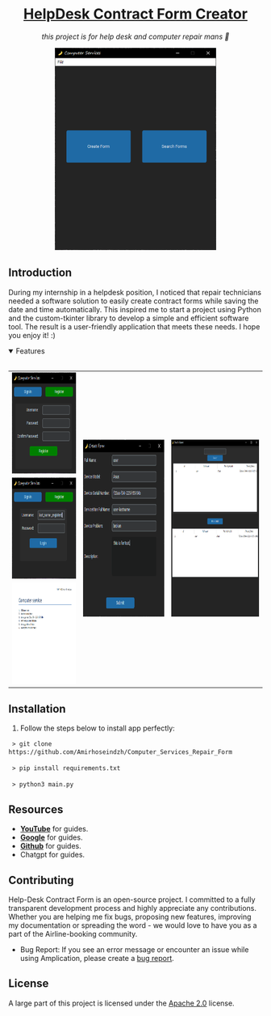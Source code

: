 <h1 align="center">
    <a href=""> HelpDesk Contract Form Creator</a>
</h1>

<p align="center">
  <i align="center">
    this project is for help desk and computer repair mans 🚀</i>
</p>

<div align="center">

  <img src="assets/main.png" alt="Database Auth" height="400px">

</div>

## Introduction
During my internship in a helpdesk position, I noticed that repair technicians needed a software solution to easily create contract forms while saving the date and time automatically. This inspired me to start a project using Python and the custom-tkinter library to develop a simple and efficient software tool. The result is a user-friendly application that meets these needs. I hope you enjoy it! :)


<details open>
<summary>
 Features
</summary> <br />


<table>
  <tr>
    <td><img src="assets/register.png" alt="Database Auth" height="200px"></td>
    <td rowspan="3"><img src="assets/create form.png" alt="Reservation System" height="350px"></td>
    <td rowspan="3"><img src="assets/search_form.png" alt="Reservation System" height="350px"></td>
  </tr>
  <tr>
    <td><img src="assets/login.png" alt="Reservation System 1" height="200px"></td>
  </tr>
  <tr>
    <td><img src="assets/result.png" alt="Reservation System 4" height="200px"></td>
  </tr>
</table>
    
</details>

## Installation
1. Follow the steps below to install app perfectly:
```shell
 > git clone https://github.com/Amirhoseindzh/Computer_Services_Repair_Form

 > pip install requirements.txt

 > python3 main.py
```


## Resources

- **[YouTube](https://www.youtube.com/)** for guides.
- **[Google](https://www.google.com/)** for guides.
- **[Github](https://www.github.com/)** for guides.
- Chatgpt for guides.

<a name="contributing_anchor"></a>
## Contributing

Help-Desk Contract Form is an open-source project. I committed to a fully transparent development process and highly appreciate any contributions. Whether you are helping me fix bugs, proposing new features, improving my documentation or spreading the word - we would love to have you as a part of the Airline-booking community. 

- Bug Report: If you see an error message or encounter an issue while using Amplication, please create a [bug report](https://github.com/Amirhoseindzh/Airline-Booking/issues/2#issue-2271571036).


## License

A large part of this project is licensed under the [Apache 2.0](./LICENSE) license. 
